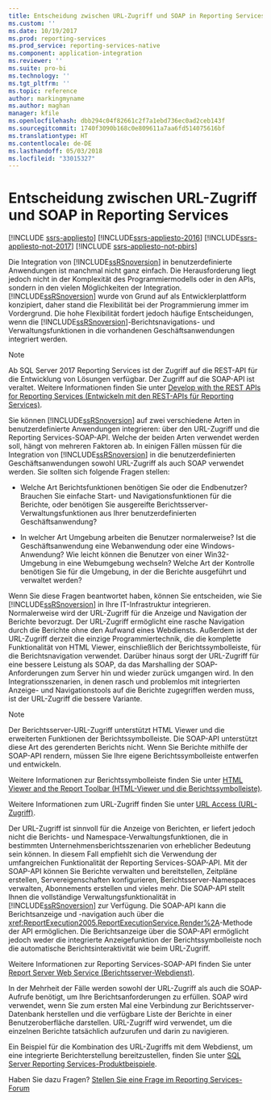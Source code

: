 ```yaml
---
title: Entscheidung zwischen URL-Zugriff und SOAP in Reporting Services | Microsoft-Dokumentation
ms.custom: ''
ms.date: 10/19/2017
ms.prod: reporting-services
ms.prod_service: reporting-services-native
ms.component: application-integration
ms.reviewer: ''
ms.suite: pro-bi
ms.technology: ''
ms.tgt_pltfrm: ''
ms.topic: reference
author: markingmyname
ms.author: maghan
manager: kfile
ms.openlocfilehash: dbb294c04f82661c2f7a1ebd736ec0ad2ceb143f
ms.sourcegitcommit: 1740f3090b168c0e809611a7aa6fd514075616bf
ms.translationtype: HT
ms.contentlocale: de-DE
ms.lasthandoff: 05/03/2018
ms.locfileid: "33015327"
---
```

# <a name="choosing-between-url-access-and-soap-in-reporting-services"></a>Entscheidung zwischen URL-Zugriff und SOAP in Reporting Services

[!INCLUDE [ssrs-appliesto](../../includes/ssrs-appliesto.md)] [!INCLUDE[ssrs-appliesto-2016](../../includes/ssrs-appliesto-2016.md)] [!INCLUDE[ssrs-appliesto-not-2017](../../includes/ssrs-appliesto-not-2017.md)] [!INCLUDE [ssrs-appliesto-not-pbirs](../../includes/ssrs-appliesto-not-pbirs.md)]

Die Integration von [!INCLUDE[ssRSnoversion](../../includes/ssrsnoversion-md.md)] in benutzerdefinierte Anwendungen ist manchmal nicht ganz einfach. Die Herausforderung liegt jedoch nicht in der Komplexität des Programmiermodells oder in den APIs, sondern in den vielen Möglichkeiten der Integration. [!INCLUDE[ssRSnoversion](../../includes/ssrsnoversion-md.md)] wurde von Grund auf als Entwicklerplattform konzipiert, daher stand die Flexibilität bei der Programmierung immer im Vordergrund. Die hohe Flexibilität fordert jedoch häufige Entscheidungen, wenn die [!INCLUDE[ssRSnoversion](../../includes/ssrsnoversion-md.md)]-Berichtsnavigations- und Verwaltungsfunktionen in die vorhandenen Geschäftsanwendungen integriert werden.

> [!NOTE]
> Ab SQL Server 2017 Reporting Services ist der Zugriff auf die REST-API für die Entwicklung von Lösungen verfügbar. Der Zugriff auf die SOAP-API ist veraltet. Weitere Informationen finden Sie unter [Develop with the REST APIs for Reporting Services (Entwickeln mit den REST-APIs für Reporting Services)](../developer/rest-api.md).
  
 Sie können [!INCLUDE[ssRSnoversion](../../includes/ssrsnoversion-md.md)] auf zwei verschiedene Arten in benutzerdefinierte Anwendungen integrieren: über den URL-Zugriff und die Reporting Services-SOAP-API. Welche der beiden Arten verwendet werden soll, hängt von mehreren Faktoren ab. In einigen Fällen müssen für die Integration von [!INCLUDE[ssRSnoversion](../../includes/ssrsnoversion-md.md)] in die benutzerdefinierten Geschäftsanwendungen sowohl URL-Zugriff als auch SOAP verwendet werden. Sie sollten sich folgende Fragen stellen:  
  
-   Welche Art Berichtsfunktionen benötigen Sie oder die Endbenutzer? Brauchen Sie einfache Start- und Navigationsfunktionen für die Berichte, oder benötigen Sie ausgereifte Berichtsserver-Verwaltungsfunktionen aus Ihrer benutzerdefinierten Geschäftsanwendung?  
  
-   In welcher Art Umgebung arbeiten die Benutzer normalerweise? Ist die Geschäftsanwendung eine Webanwendung oder eine Windows-Anwendung? Wie leicht können die Benutzer von einer Win32-Umgebung in eine Webumgebung wechseln? Welche Art der Kontrolle benötigen Sie für die Umgebung, in der die Berichte ausgeführt und verwaltet werden?  
  
 Wenn Sie diese Fragen beantwortet haben, können Sie entscheiden, wie Sie [!INCLUDE[ssRSnoversion](../../includes/ssrsnoversion-md.md)] in Ihre IT-Infrastruktur integrieren. Normalerweise wird der URL-Zugriff für die Anzeige und Navigation der Berichte bevorzugt. Der URL-Zugriff ermöglicht eine rasche Navigation durch die Berichte ohne den Aufwand eines Webdiensts. Außerdem ist der URL-Zugriff derzeit die einzige Programmiertechnik, die die komplette Funktionalität von HTML Viewer, einschließlich der Berichtssymbolleiste, für die Berichtsnavigation verwendet. Darüber hinaus sorgt der URL-Zugriff für eine bessere Leistung als SOAP, da das Marshalling der SOAP-Anforderungen zum Server hin und wieder zurück umgangen wird. In den Integrationsszenarien, in denen rasch und problemlos mit integrierten Anzeige- und Navigationstools auf die Berichte zugegriffen werden muss, ist der URL-Zugriff die bessere Variante.  
  
> [!NOTE]  
> Der Berichtsserver-URL-Zugriff unterstützt HTML Viewer und die erweiterten Funktionen der Berichtssymbolleiste. Die SOAP-API unterstützt diese Art des gerenderten Berichts nicht. Wenn Sie Berichte mithilfe der SOAP-API rendern, müssen Sie Ihre eigene Berichtssymbolleiste entwerfen und entwickeln.
  
 Weitere Informationen zur Berichtssymbolleiste finden Sie unter [HTML Viewer and the Report Toolbar (HTML-Viewer und die Berichtssymbolleiste)](../../reporting-services/html-viewer-and-the-report-toolbar.md).  
  
 Weitere Informationen zum URL-Zugriff finden Sie unter [URL Access (URL-Zugriff)](../../reporting-services/url-access-ssrs.md).  
  
 Der URL-Zugriff ist sinnvoll für die Anzeige von Berichten, er liefert jedoch nicht die Berichts- und Namespace-Verwaltungsfunktionen, die in bestimmten Unternehmensberichtsszenarien von erheblicher Bedeutung sein können. In diesem Fall empfiehlt sich die Verwendung der umfangreichen Funktionalität der Reporting Services-SOAP-API. Mit der SOAP-API können Sie Berichte verwalten und bereitstellen, Zeitpläne erstellen, Servereigenschaften konfigurieren, Berichtsserver-Namespaces verwalten, Abonnements erstellen und vieles mehr. Die SOAP-API stellt Ihnen die vollständige Verwaltungsfunktionalität in [!INCLUDE[ssRSnoversion](../../includes/ssrsnoversion-md.md)] zur Verfügung. Die SOAP-API kann die Berichtsanzeige und -navigation auch über die <xref:ReportExecution2005.ReportExecutionService.Render%2A>-Methode der API ermöglichen. Die Berichtsanzeige über die SOAP-API ermöglicht jedoch weder die integrierte Anzeigefunktion der Berichtssymbolleiste noch die automatische Berichtsinteraktivität wie beim URL-Zugriff.  
  
 Weitere Informationen zur Reporting Services-SOAP-API finden Sie unter [Report Server Web Service (Berichtsserver-Webdienst)](../../reporting-services/report-server-web-service/report-server-web-service.md).  
  
 In der Mehrheit der Fälle werden sowohl der URL-Zugriff als auch die SOAP-Aufrufe benötigt, um Ihre Berichtsanforderungen zu erfüllen. SOAP wird verwendet, wenn Sie zum ersten Mal eine Verbindung zur Berichtsserver-Datenbank herstellen und die verfügbare Liste der Berichte in einer Benutzeroberfläche darstellen. URL-Zugriff wird verwendet, um die einzelnen Berichte tatsächlich aufzurufen und darin zu navigieren.  
  
 Ein Beispiel für die Kombination des URL-Zugriffs mit dem Webdienst, um eine integrierte Berichterstellung bereitzustellen, finden Sie unter [SQL Server Reporting Services-Produktbeispiele](http://go.microsoft.com/fwlink/?LinkId=177889).

Haben Sie dazu Fragen? [Stellen Sie eine Frage im Reporting Services-Forum](http://go.microsoft.com/fwlink/?LinkId=620231)

